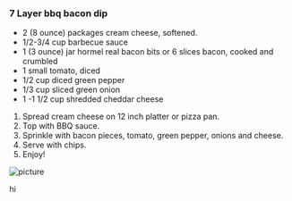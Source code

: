 ### 7 Layer bbq bacon dip

- 2 (8 ounce) packages cream cheese, softened.
- 1/2-3/4 cup barbecue sauce
- 1 (3 ounce) jar hormel real bacon bits or 6 slices bacon, cooked and crumbled
- 1 small tomato, diced
- 1/2 cup diced green pepper
- 1/3 cup sliced green onion
- 1 -1 1/2 cup shredded cheddar cheese

1. Spread cream cheese on 12 inch platter or pizza pan.
2. Top with BBQ sauce.
3. Sprinkle with bacon pieces, tomato, green pepper, onions and cheese.
4. Serve with chips.
5. Enjoy!

![picture](http://desertpepper.pazomotti.com/wp-content/uploads/2011/12/7layerdip_simplyrecipes1.jpg)

hi